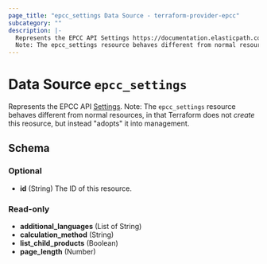 ```yaml
---
page_title: "epcc_settings Data Source - terraform-provider-epcc"
subcategory: ""
description: |-
  Represents the EPCC API Settings https://documentation.elasticpath.com/commerce-cloud/docs/api/advanced/settings/index.html.
  Note: The epcc_settings resource behaves different from normal resources, in that Terraform does not create this reosurce, but instead "adopts" it into management.
---
```


# Data Source `epcc_settings`

Represents the EPCC API [Settings](https://documentation.elasticpath.com/commerce-cloud/docs/api/advanced/settings/index.html).
Note: The `epcc_settings` resource behaves different from normal resources, in that Terraform does not *create* this reosurce, but instead "adopts" it into management.



## Schema

### Optional

- **id** (String) The ID of this resource.

### Read-only

- **additional_languages** (List of String)
- **calculation_method** (String)
- **list_child_products** (Boolean)
- **page_length** (Number)


